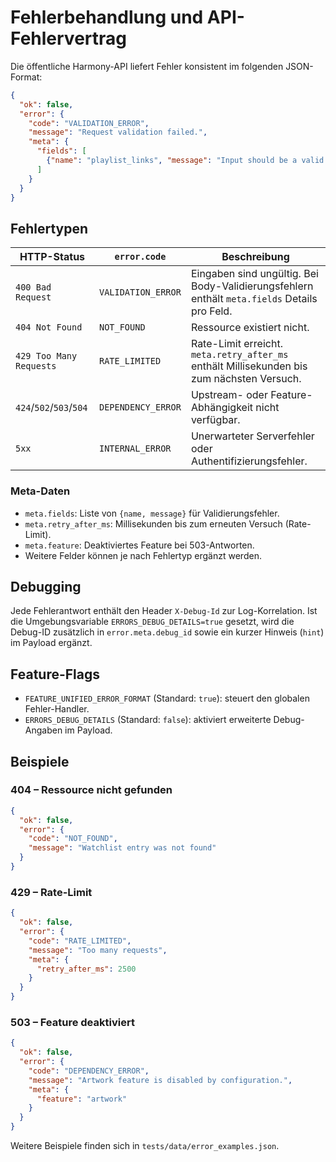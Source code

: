 # Fehlerbehandlung und API-Fehlervertrag

Die öffentliche Harmony-API liefert Fehler konsistent im folgenden JSON-Format:

```json
{
  "ok": false,
  "error": {
    "code": "VALIDATION_ERROR",
    "message": "Request validation failed.",
    "meta": {
      "fields": [
        {"name": "playlist_links", "message": "Input should be a valid list"}
      ]
    }
  }
}
```

## Fehlertypen

| HTTP-Status                | `error.code`        | Beschreibung                                               |
| -------------------------- | ------------------- | ---------------------------------------------------------- |
| `400 Bad Request`          | `VALIDATION_ERROR`  | Eingaben sind ungültig. Bei Body-Validierungsfehlern enthält `meta.fields` Details pro Feld. |
| `404 Not Found`            | `NOT_FOUND`         | Ressource existiert nicht.                                |
| `429 Too Many Requests`    | `RATE_LIMITED`      | Rate-Limit erreicht. `meta.retry_after_ms` enthält Millisekunden bis zum nächsten Versuch. |
| `424`/`502`/`503`/`504`    | `DEPENDENCY_ERROR`  | Upstream- oder Feature-Abhängigkeit nicht verfügbar.       |
| `5xx`                      | `INTERNAL_ERROR`    | Unerwarteter Serverfehler oder Authentifizierungsfehler.   |

### Meta-Daten

* `meta.fields`: Liste von `{name, message}` für Validierungsfehler.
* `meta.retry_after_ms`: Millisekunden bis zum erneuten Versuch (Rate-Limit).
* `meta.feature`: Deaktiviertes Feature bei 503-Antworten.
* Weitere Felder können je nach Fehlertyp ergänzt werden.

## Debugging

Jede Fehlerantwort enthält den Header `X-Debug-Id` zur Log-Korrelation. Ist die Umgebungsvariable `ERRORS_DEBUG_DETAILS=true` gesetzt, wird die Debug-ID zusätzlich in `error.meta.debug_id` sowie ein kurzer Hinweis (`hint`) im Payload ergänzt.

## Feature-Flags

* `FEATURE_UNIFIED_ERROR_FORMAT` (Standard: `true`): steuert den globalen Fehler-Handler.
* `ERRORS_DEBUG_DETAILS` (Standard: `false`): aktiviert erweiterte Debug-Angaben im Payload.

## Beispiele

### 404 – Ressource nicht gefunden

```json
{
  "ok": false,
  "error": {
    "code": "NOT_FOUND",
    "message": "Watchlist entry was not found"
  }
}
```

### 429 – Rate-Limit

```json
{
  "ok": false,
  "error": {
    "code": "RATE_LIMITED",
    "message": "Too many requests",
    "meta": {
      "retry_after_ms": 2500
    }
  }
}
```

### 503 – Feature deaktiviert

```json
{
  "ok": false,
  "error": {
    "code": "DEPENDENCY_ERROR",
    "message": "Artwork feature is disabled by configuration.",
    "meta": {
      "feature": "artwork"
    }
  }
}
```

Weitere Beispiele finden sich in `tests/data/error_examples.json`.
